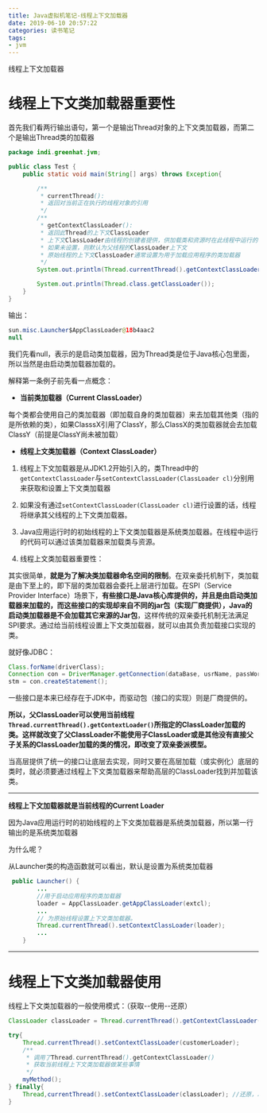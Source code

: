 ```yaml
---
title: Java虚拟机笔记-线程上下文加载器
date: 2019-06-10 20:57:22
categories: 读书笔记
tags:
- jvm
---
```

 线程上下文加载器

<!-- more -->

# 线程上下文类加载器重要性

首先我们看两行输出语句，第一个是输出Thread对象的上下文类加载器，而第二个是输出Thread类的加载器

```java
package indi.greenhat.jvm;

public class Test {
    public static void main(String[] args) throws Exception{

        /**
         * currentThread():
         * 返回对当前正在执行的线程对象的引用
         */
        /**
         * getContextClassLoader():
         * 返回此Thread的上下文ClassLoader
         * 上下文ClassLoader由线程的创建者提供，供加载类和资源时在此线程中运行的代码使用
         * 如果未设置，则默认为父线程的ClassLoader上下文
         * 原始线程的上下文ClassLoader通常设置为用于加载应用程序的类加载器
         */
        System.out.println(Thread.currentThread().getContextClassLoader());

        System.out.println(Thread.class.getClassLoader());
    }
}
```

输出：

```java
sun.misc.Launcher$AppClassLoader@18b4aac2
null
```

我们先看null，表示的是启动类加载器，因为Thread类是位于Java核心包里面，所以当然是由启动类加载器加载的。

解释第一条例子前先看一点概念：

- **当前类加载器（Current ClassLoader）**

每个类都会使用自己的类加载器（即加载自身的类加载器）来去加载其他类（指的是所依赖的类），如果ClasssX引用了ClassY，那么ClassX的类加载器就会去加载ClassY（前提是ClassY尚未被加载）

- **线程上文类加载器（Context ClassLoader）**

1. 线程上下文加载器是从JDK1.2开始引入的，类Thread中的`getContextClassLoader`与`setContextClassLoader(ClassLoader cl)`分别用来获取和设置上下文类加载器

2. 如果没有通过`setContextClassLoader(ClassLoader cl)`进行设置的话，线程将继承其父线程的上下文类加载器。

3. Java应用运行时的初始线程的上下文类加载器是系统类加载器。在线程中运行的代码可以通过该类加载器来加载类与资源。

4. 线程上文类加载器重要性：

其实很简单，**就是为了解决类加载器命名空间的限制**。在双亲委托机制下，类加载是由下至上的，即下层的类加载器会委托上层进行加载。在SPI（Service Provider Interface）场景下，**有些接口是Java核心库提供的，并且是由启动类加载器来加载的，而这些接口的实现却来自不同的jar包（实现厂商提供），Java的启动类加载器是不会加载其它来源的Jar包**，这样传统的双亲委托机制无法满足SPI要求。通过给当前线程设置上下文类加载器，就可以由其负责加载接口实现的类。

就好像JDBC：

```java
Class.forName(driverClass);
Connection con = DriverManager.getConnection(dataBase, usrName, passWord);
stm = con.createStatement();
```

一些接口是本来已经存在于JDK中，而驱动包（接口的实现）则是厂商提供的。

**所以，父ClassLoader可以使用当前线程`Thread.currentThread().getContextLoader()`所指定的ClassLoader加载的类。这样就改变了父ClassLoader不能使用子ClassLoader或是其他没有直接父子关系的ClassLoader加载的类的情况，即改变了双亲委派模型。**

当高层提供了统一的接口让底层去实现，同时又要在高层加载（或实例化）底层的类时，就必须要通过线程上下文类加载器来帮助高层的ClassLoader找到并加载该类。

---

**线程上下文加载器就是当前线程的Current Loader**

因为Java应用运行时的初始线程的上下文类加载器是系统类加载器，所以第一行输出的是系统类加载器

为什么呢？

从Launcher类的构造函数就可以看出，默认是设置为系统类加载器

```java
 public Launcher() {
    	...	
        //用于启动应用程序的类加载器
        loader = AppClassLoader.getAppClassLoader(extcl);
		...
        // 为原始线程设置上下文类加载器。
        Thread.currentThread().setContextClassLoader(loader);
     	...
    }
```

---

# 线程上下文类加载器使用

线程上下文类加载器的一般使用模式：（获取--使用--还原）

```java
ClassLoader classLoader = Thread.currentThread().getContextClassLoader();

try{
    Thread.currentThread().setContextClassLoader(customerLoader);
    /**
     * 调用了Thread.currentThread().getContextClassLoader()
     * 获取当前线程上下文类加载器做某些事情
     */
    myMethod(); 
} finally{
    Thread,currentThread().setContextClassLoader(classLoader); //还原，以供下次使用
}
```

